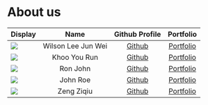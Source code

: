 # About us

Display |     Name     | Github Profile | Portfolio 
--------|:------------:|:--------------:|:---------:
![](https://via.placeholder.com/100.png?text=Photo) | Wilson Lee Jun Wei | [Github](https://github.com/WilsonLee2000) | [Portfolio](docs/team/johndoe.md)
![](https://via.placeholder.com/100.png?text=Photo) |   Khoo You Run     |       [Github](https://github.com/)        | [Portfolio](docs/team/johndoe.md)
![](https://via.placeholder.com/100.png?text=Photo) |      Ron John      |       [Github](https://github.com/)        | [Portfolio](docs/team/johndoe.md)
![](https://via.placeholder.com/100.png?text=Photo) |      John Roe      |       [Github](https://github.com/)        | [Portfolio](docs/team/johndoe.md)
![](https://via.placeholder.com/100.png?text=Photo) | Zeng Ziqiu | [Github](https://github.com/ZiqiuZeng) | [Portfolio](docs/team/AboutUs.md)

